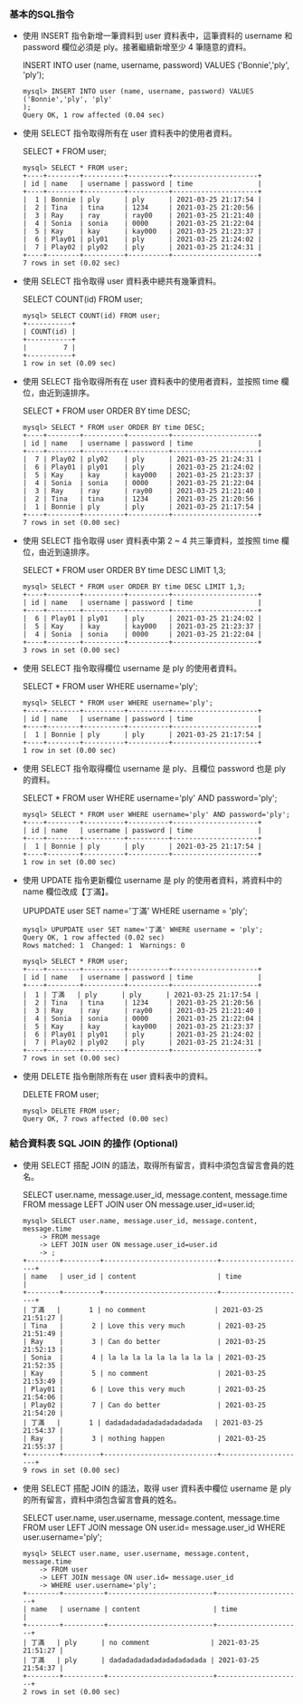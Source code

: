 ### 基本的SQL指令
- 使用 INSERT 指令新增一筆資料到 user 資料表中，這筆資料的 username 和password 欄位必須是 ply。接著繼續新增至少 4 筆隨意的資料。

    INSERT INTO user (name, username, password) VALUES ('Bonnie','ply', 'ply');
    ```
    mysql> INSERT INTO user (name, username, password) VALUES ('Bonnie','ply', 'ply'
    );
    Query OK, 1 row affected (0.04 sec)
    ```


- 使用 SELECT 指令取得所有在 user 資料表中的使用者資料。

    SELECT * FROM user;
    ```
    mysql> SELECT * FROM user;
    +----+--------+----------+----------+---------------------+
    | id | name   | username | password | time                |
    +----+--------+----------+----------+---------------------+
    |  1 | Bonnie | ply      | ply      | 2021-03-25 21:17:54 |
    |  2 | Tina   | tina     | 1234     | 2021-03-25 21:20:56 |
    |  3 | Ray    | ray      | ray00    | 2021-03-25 21:21:40 |
    |  4 | Sonia  | sonia    | 0000     | 2021-03-25 21:22:04 |
    |  5 | Kay    | kay      | kay000   | 2021-03-25 21:23:37 |
    |  6 | Play01 | ply01    | ply      | 2021-03-25 21:24:02 |
    |  7 | Play02 | ply02    | ply      | 2021-03-25 21:24:31 |
    +----+--------+----------+----------+---------------------+
    7 rows in set (0.02 sec)
    ```


- 使用 SELECT 指令取得 user 資料表中總共有幾筆資料。

    SELECT COUNT(id) FROM user;
    ```
    mysql> SELECT COUNT(id) FROM user;
    +-----------+
    | COUNT(id) |
    +-----------+
    |         7 |
    +-----------+
    1 row in set (0.09 sec)
    ```


- 使用 SELECT 指令取得所有在 user 資料表中的使用者資料，並按照 time 欄位，由近到遠排序。

    SELECT * FROM user ORDER BY time DESC;
    ```
    mysql> SELECT * FROM user ORDER BY time DESC;
    +----+--------+----------+----------+---------------------+
    | id | name   | username | password | time                |
    +----+--------+----------+----------+---------------------+
    |  7 | Play02 | ply02    | ply      | 2021-03-25 21:24:31 |
    |  6 | Play01 | ply01    | ply      | 2021-03-25 21:24:02 |
    |  5 | Kay    | kay      | kay000   | 2021-03-25 21:23:37 |
    |  4 | Sonia  | sonia    | 0000     | 2021-03-25 21:22:04 |
    |  3 | Ray    | ray      | ray00    | 2021-03-25 21:21:40 |
    |  2 | Tina   | tina     | 1234     | 2021-03-25 21:20:56 |
    |  1 | Bonnie | ply      | ply      | 2021-03-25 21:17:54 |
    +----+--------+----------+----------+---------------------+
    7 rows in set (0.00 sec)
    ```


- 使用 SELECT 指令取得 user 資料表中第 2 ~ 4 共三筆資料，並按照 time 欄位，由近到遠排序。

    SELECT * FROM user ORDER BY time DESC LIMIT 1,3;
    ```
    mysql> SELECT * FROM user ORDER BY time DESC LIMIT 1,3;
    +----+--------+----------+----------+---------------------+
    | id | name   | username | password | time                |
    +----+--------+----------+----------+---------------------+
    |  6 | Play01 | ply01    | ply      | 2021-03-25 21:24:02 |
    |  5 | Kay    | kay      | kay000   | 2021-03-25 21:23:37 |
    |  4 | Sonia  | sonia    | 0000     | 2021-03-25 21:22:04 |
    +----+--------+----------+----------+---------------------+
    3 rows in set (0.00 sec)
    ```


- 使用 SELECT 指令取得欄位 username 是 ply 的使用者資料。

    SELECT * FROM user WHERE username='ply';
    ```
    mysql> SELECT * FROM user WHERE username='ply';
    +----+--------+----------+----------+---------------------+
    | id | name   | username | password | time                |
    +----+--------+----------+----------+---------------------+
    |  1 | Bonnie | ply      | ply      | 2021-03-25 21:17:54 |
    +----+--------+----------+----------+---------------------+
    1 row in set (0.00 sec)
    ```


- 使用 SELECT 指令取得欄位 username 是 ply、且欄位 password 也是 ply 的資料。

    SELECT * FROM user WHERE username='ply' AND password='ply';
    ```
    mysql> SELECT * FROM user WHERE username='ply' AND password='ply';
    +----+--------+----------+----------+---------------------+
    | id | name   | username | password | time                |
    +----+--------+----------+----------+---------------------+
    |  1 | Bonnie | ply      | ply      | 2021-03-25 21:17:54 |
    +----+--------+----------+----------+---------------------+
    1 row in set (0.00 sec)
    ```


- 使用 UPDATE 指令更新欄位 username 是 ply 的使用者資料，將資料中的 name 欄位改成【丁滿】。

    UPUPDATE user SET name='丁滿' WHERE username = 'ply';
    ```
    mysql> UPUPDATE user SET name='丁滿' WHERE username = 'ply';
    Query OK, 1 row affected (0.02 sec)
    Rows matched: 1  Changed: 1  Warnings: 0

    mysql> SELECT * FROM user;
    +----+--------+----------+----------+---------------------+
    | id | name   | username | password | time                |
    +----+--------+----------+----------+---------------------+
    |  1 | 丁滿   | ply      | ply      | 2021-03-25 21:17:54 |
    |  2 | Tina   | tina     | 1234     | 2021-03-25 21:20:56 |
    |  3 | Ray    | ray      | ray00    | 2021-03-25 21:21:40 |
    |  4 | Sonia  | sonia    | 0000     | 2021-03-25 21:22:04 |
    |  5 | Kay    | kay      | kay000   | 2021-03-25 21:23:37 |
    |  6 | Play01 | ply01    | ply      | 2021-03-25 21:24:02 |
    |  7 | Play02 | ply02    | ply      | 2021-03-25 21:24:31 |
    +----+--------+----------+----------+---------------------+
    7 rows in set (0.00 sec)
    ```


- 使用 DELETE 指令刪除所有在 user 資料表中的資料。

    DELETE FROM user;
    ```
    mysql> DELETE FROM user;
    Query OK, 7 rows affected (0.00 sec)
    ```


### 結合資料表 SQL JOIN 的操作 (Optional)
- 使用 SELECT 搭配 JOIN 的語法，取得所有留言，資料中須包含留言會員的姓名。

    SELECT user.name, message.user_id, message.content, message.time 
    FROM message 
    LEFT JOIN user ON message.user_id=user.id;
    ```
    mysql> SELECT user.name, message.user_id, message.content, message.time
        -> FROM message
        -> LEFT JOIN user ON message.user_id=user.id
        -> ;
    +--------+---------+----------------------------+---------------------+
    | name   | user_id | content                    | time                |
    +--------+---------+----------------------------+---------------------+
    | 丁滿   |       1 | no comment                 | 2021-03-25 21:51:27 |
    | Tina   |       2 | Love this very much        | 2021-03-25 21:51:49 |
    | Ray    |       3 | Can do better              | 2021-03-25 21:52:13 |
    | Sonia  |       4 | la la la la la la la la la | 2021-03-25 21:52:35 |
    | Kay    |       5 | no comment                 | 2021-03-25 21:53:49 |
    | Play01 |       6 | Love this very much        | 2021-03-25 21:54:06 |
    | Play02 |       7 | Can do better              | 2021-03-25 21:54:20 |
    | 丁滿   |       1 | dadadadadadadadadadadada   | 2021-03-25 21:54:37 |
    | Ray    |       3 | nothing happen             | 2021-03-25 21:55:37 |
    +--------+---------+----------------------------+---------------------+
    9 rows in set (0.00 sec)
    ```


- 使用 SELECT 搭配 JOIN 的語法，取得 user 資料表中欄位 username 是 ply 的所有留言，資料中須包含留言會員的姓名。

    SELECT user.name, user.username, message.content, message.time  
    FROM user
    LEFT JOIN message ON user.id= message.user_id
    WHERE user.username='ply';
    ```
    mysql> SELECT user.name, user.username, message.content, message.time
        -> FROM user
        -> LEFT JOIN message ON user.id= message.user_id
        -> WHERE user.username='ply';
    +--------+----------+--------------------------+---------------------+
    | name   | username | content                  | time                |
    +--------+----------+--------------------------+---------------------+
    | 丁滿   | ply      | no comment               | 2021-03-25 21:51:27 |
    | 丁滿   | ply      | dadadadadadadadadadadada | 2021-03-25 21:54:37 |
    +--------+----------+--------------------------+---------------------+
    2 rows in set (0.00 sec)
    ```
